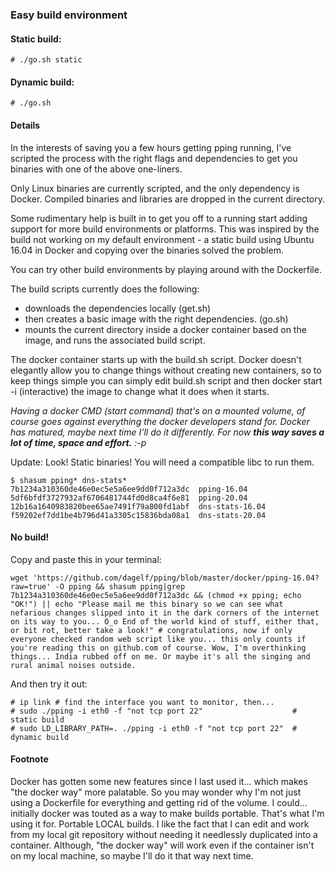 ### Easy build environment


#### Static build:
    
    # ./go.sh static
    
#### Dynamic build:

    # ./go.sh

#### Details

In the interests of saving you a few hours getting pping running, I've scripted the process with the right flags and dependencies to get you binaries with one of the above one-liners.  

Only Linux binaries are currently scripted, and the only dependency is Docker. Compiled binaries and libraries are dropped in the current directory.

Some rudimentary help is built in to get you off to a running start adding support for more build environments or platforms. This was inspired by the build not working on my default environment - a static build using Ubuntu 16.04 in Docker and copying over the binaries solved the problem.

You can try other build environments by playing around with the Dockerfile. 

The build scripts currently does the following: 
* downloads the dependencies locally (get.sh)
* then creates a basic image with the right dependencies. (go.sh) 
* mounts the current directory inside a docker container based on the image, and runs the associated build script. 

The docker container starts up with the build.sh script. Docker doesn't elegantly allow you to change things without creating new containers, so to keep things simple you can simply edit build.sh script and then docker start -i (interactive) the image to change what it does when it starts.

*Having a docker CMD (start command) that's on a mounted volume, of course goes against everything the docker developers stand for. Docker has matured, maybe next time I'll do it differently. For now **this way saves a lot of time, space and effort.**  :-p*
 
Update: Look! Static binaries! You will need a compatible libc to run them. 

    $ shasum pping* dns-stats*
    7b1234a310360de46e0ec5e5a6ee9dd0f712a3dc  pping-16.04
    5df6bfdf3727932af6706481744fd0d8ca4f6e81  pping-20.04
    12b16a1640983820bee65ae7491f79a800fd1abf  dns-stats-16.04
    f59202ef7dd1be4b796d41a3305c15836bda08a1  dns-stats-20.04


#### No build!

Copy and paste this in your terminal:

    wget 'https://github.com/dagelf/pping/blob/master/docker/pping-16.04?raw=true' -O pping && shasum pping|grep 7b1234a310360de46e0ec5e5a6ee9dd0f712a3dc && (chmod +x pping; echo "OK!") || echo "Please mail me this binary so we can see what nefarious changes slipped into it in the dark corners of the internet on its way to you... O_o End of the world kind of stuff, either that, or bit rot, better take a look!" # congratulations, now if only everyone checked random web script like you... this only counts if you're reading this on github.com of course. Wow, I'm overthinking things... India rubbed off on me. Or maybe it's all the singing and rural animal noises outside. 

And then try it out:

    # ip link # find the interface you want to monitor, then...
    # sudo ./pping -i eth0 -f "not tcp port 22"                    # static build
    # sudo LD_LIBRARY_PATH=. ./pping -i eth0 -f "not tcp port 22"  # dynamic build

#### Footnote

Docker has gotten some new features since I last used it... which makes "the docker way" more palatable. So you may wonder why I'm not just using a Dockerfile for everything and getting rid of the volume. I could... initially docker was touted as a way to make builds portable. That's what I'm using it for. Portable LOCAL builds. I like the fact that I can edit and work from my local git repository without needing it needlessly duplicated into a container. Although, "the docker way" will work even if the container isn't on my local machine, so maybe I'll do it that way next time.
